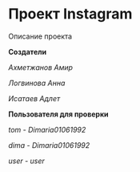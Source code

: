 # Проект Instagram

Описание проекта

**Создатели**

*Ахметжанов Амир*

*Логвинова Анна*

*Исатаев Адлет*

**Пользователя для проверки**

*tom - Dimaria01061992*

*dima - Dimaria01061992* 

*user - user*